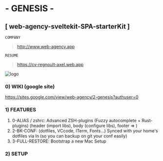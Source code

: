 # - GENESIS -

## [ web-agency-sveltekit-SPA-starterKit ]

`COMPANY`

> <http://www.web-agency.app>

`RESUME`

> <https://cv-regnoult-axel.web.app>

![logo](https://github.com/regnou/wa1-cosmos/blob/main/z-doc/z-img/genesis.webp)

### 0) WIKI (google site)

<https://sites.google.com/view/web-agency/2-genesis?authuser=0>

### 1) FEATURES

1. 0-ALIAS / zshrc: Advanced ZSH-plugins (Fuzzy autocomplete + Rust-plugins) (header (import libs), body (configure libs), footer => )
2. 2-BK-CONF: (dotfiles, VCcode, ITerm, Fonts...) Synced with your home's dotfiles via ln (so you can backup on git your conf easily)
3. 3-FULL-RESTORE: Bootstrap a new Mac Setup

### 2) SETUP

<!-- '/Users/axelo/0gh/0-cosmos/src/3-FUL-RESTORE/A--re-install-11-janv.sh' -->
<!-- '/Users/axelo/0gh/0-cosmos/src/3-FUL-RESTORE/B--re-config-11-janv.sh' -->
